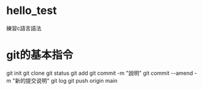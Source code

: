 # hello_test

練習c語言語法

# git的基本指令
git init
git clone <url>
git status
git add
git commit -m "說明"
git commit --amend -m "新的提交说明"
git log
git push origin main
